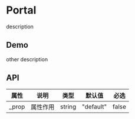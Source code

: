 # Portal

description

## Demo

other description

## API

| 属性   | 说明     | 类型   | 默认值    | 必选  |
| ------ | -------- | ------ | --------- | ----- |
| \_prop | 属性作用 | string | "default" | false |
